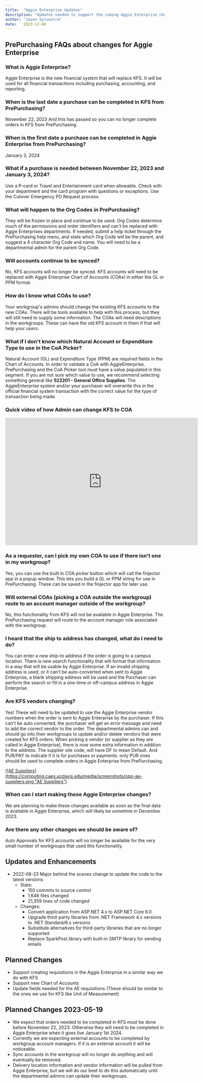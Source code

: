 ```yaml
---
title:  "Aggie Enterprise Updates"
description: "Updates needed to support the coming Aggie Enterprise changes in 2023"
author: "Jason Sylvestre"
date:   2023-12-08
---
```


## PrePurchasing FAQs about changes for Aggie Enterprise 

### What is Aggie Enterprise?
Aggie Enterprise is the new financial system that will replace KFS. It will be used for all financial transactions including purchasing, accounting, and reporting.

### When is the last date a purchase can be completed in KFS from PrePurchasing?
November 22, 2023
And this has passed so you can no longer complete orders in KFS from PrePurchasing.

### When is the first date a purchase can be completed in Aggie Enterprise from PrePurchasing?
January 3, 2024 

### What if a purchase is needed between November 22, 2023 and January 3, 2024?
Use a P-card or Travel and Entertainment card when allowable.  Check with your department and the card program with questions or exceptions.
Use the Cutover Emergency PO Request process.


### What will happen to the Org Codes in PrePurchasing?
They will be frozen in place and continue to be used. Org Codes determine much of the permissions and order identifiers and can't be replaced with Aggie Enterprises departments.
If needed, submit a help ticket through the PrePurchasing help menu, and state which Org Code will be the parent, and suggest a 4 character Org Code and name. You will need to be a departmental admin for the parent Org Code.

### Will accounts continue to be synced?
No, KFS accounts will no longer be synced. KFS accounts will need to be replaced with Aggie Enterprise Chart of Accounts (COAs) in either the GL or PPM format.

### How do I know what COAs to use?
Your workgroup's admins should change the existing KFS accounts to the new COAs. There will be tools available to help with this process, but they will still need to supply some information.
The COAs will need descriptions in the workgroups. These can have the old KFS account in them if that will help your users.

### What if I don't know which Natural Account or Expenditure Type to use in the CoA Picker?
Natural Account (GL) and Expenditure Type (PPM) are required fields in the Chart of Accounts.  In order to validate a CoA with AggieEnterprise, PrePurchasing and the CoA Picker tool must have a value populated in this segment.  If you are not sure which value to use, we recommend selecting something general like **522201 - General Office Supplies**.  The AggieEnterprise system and/or your purchaser will overwrite this in the official financial system transaction with the correct value for the type of transaction being made.


### Quick video of how Admin can change KFS to COA

<iframe id="kaltura_player" src="https://cdnapisec.kaltura.com/p/1770401/sp/177040100/embedIframeJs/uiconf_id/29032722/partner_id/1770401?iframeembed=true&playerId=kaltura_player&entry_id=1_luv7yig9&flashvars[localizationCode]=en&amp;flashvars[sideBarContainer.plugin]=true&amp;flashvars[sideBarContainer.position]=left&amp;flashvars[sideBarContainer.clickToClose]=true&amp;flashvars[chapters.plugin]=true&amp;flashvars[chapters.layout]=vertical&amp;flashvars[chapters.thumbnailRotator]=false&amp;flashvars[streamSelector.plugin]=true&amp;flashvars[EmbedPlayer.SpinnerTarget]=videoHolder&amp;flashvars[dualScreen.plugin]=true&amp;flashvars[Kaltura.addCrossoriginToIframe]=true&amp;&wid=1_dnyfqma8" width="608" height="402" allowfullscreen webkitallowfullscreen mozAllowFullScreen allow="autoplay *; fullscreen *; encrypted-media *" sandbox="allow-downloads allow-forms allow-same-origin allow-scripts allow-top-navigation allow-pointer-lock allow-popups allow-modals allow-orientation-lock allow-popups-to-escape-sandbox allow-presentation allow-top-navigation-by-user-activation" frameborder="0" title="PrePurchasing Convert KFA account to Aggie Enterprise COA"></iframe>


### As a requester, can I pick my own COA to use if there isn't one in my workgroup?
Yes, you can use the built in COA picker button which will call the finjector app in a popup window. This lets you build a GL or PPM string for use in PrePurchasing. These can be saved in the finjector app for later use.

### Will external COAs (picking a COA outside the workgroup) route to an account manager outside of the workgroup?
No, this functionality from KFS will not be available in Aggie Enterprise. The PrePurchasing request will route to the account manager role associated with the workgroup.

### I heard that the ship to address has changed, what do I need to do?
You can enter a new ship-to address if the order is going to a campus location. There is new search functionality that will format that information in a way that will be usable by Aggie Enterprise.
If an invalid shipping address is used, or it can't be auto-converted when sent to Aggie Enterprise, a blank shipping address will be used and the Purchaser can perform the search or fill in a one-time or off-campus address in Aggie Enterprise.

### Are KFS vendors changing?
Yes! These will need to be updated to use the Aggie Enterprise vendor numbers when the order is sent to Aggie Enterprise by the purchaser. If this can't be auto converted, the purchaser will get an error message and need to add the correct vendor to the order.
The departmental admins can and should go into their workgroups to update and/or delete vendors that were created for KFS orders.
When picking a vendor (or supplier as they are called in Aggie Enterprise), there is now some extra information in addition to the address. The supplier site code, will have DF to mean Default. And PUR/PAY to indicate if it is for purchases or payments. only PUR ones should be used to complete orders in Aggie Enterprise from PrePurchasing.

<a data-toggle="lightbox" href="/media/screenshots/opp-ae-suppliers.png">
![AE Suppliers](https://computing.caes.ucdavis.edu/media/screenshots/opp-ae-suppliers.png "AE Suppliers")
</a>

### When can I start making these Aggie Enterprise changes?
We are planning to make these changes available as soon as the final data is available in Aggie Enterprise, which will likely be sometime in December 2023. 


### Are there any other changes we should be aware of?
Auto Approvals for KFS accounts will no longer be available for the very small number of workgroups that used this functionality.

## Updates and Enhancements
* 2022-08-23 Major behind the scenes change to update the code to the latest versions
  * Stats: 
    * 150 commits to source control
    * 1,646 files changed
    * 21,359 lines of code changed
  * Changes: 
    * Convert application from ASP.NET 4.x to ASP.NET Core 6.0
    * Upgrade third-party libraries from .NET Framework 4.x versions to .NET Standard/6.x versions
    * Substitute alternatives for third-party libraries that are no longer supported
    * Replace SparkPost library with built-in SMTP library for sending emails


## Planned Changes
* Support creating requisitions in the Aggie Enterprise in a similar way we do with KFS 
* Support new Chart of Accounts
* Update fields needed for the AE requisitions (These should be similar to the ones we use for KFS like Unit of Measurement) 

## Planned Changes 2023-05-19
* We expect that orders needed to be completed in KFS must be done before November 22, 2023. Otherwise they will need to be completed in Aggie Enterprise when it goes live January 1st 2024.
* Currently we are expecting external accounts to be completed by workgroup account managers. If it is an external account it will be noticeable.
* Sync accounts in the workgroup will no longer do anything and will eventually be removed.
* Delivery location information and vendor information will be pulled from Aggie Enterprise, but we will do our best to do this automatically until the departmental admins can update their workgroups.

